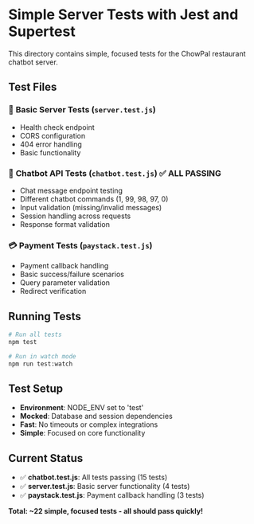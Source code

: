 # Simple Server Tests with Jest and Supertest

This directory contains simple, focused tests for the ChowPal restaurant chatbot server.

## Test Files

### 🏥 **Basic Server Tests** (`server.test.js`)
- Health check endpoint
- CORS configuration
- 404 error handling
- Basic functionality

### 🤖 **Chatbot API Tests** (`chatbot.test.js`) ✅ **ALL PASSING**
- Chat message endpoint testing
- Different chatbot commands (1, 99, 98, 97, 0)
- Input validation (missing/invalid messages)
- Session handling across requests
- Response format validation

### 💳 **Payment Tests** (`paystack.test.js`)
- Payment callback handling
- Basic success/failure scenarios
- Query parameter validation
- Redirect verification

## Running Tests

```bash
# Run all tests
npm test

# Run in watch mode
npm run test:watch
```

## Test Setup

- **Environment**: NODE_ENV set to 'test'
- **Mocked**: Database and session dependencies
- **Fast**: No timeouts or complex integrations
- **Simple**: Focused on core functionality

## Current Status

- ✅ **chatbot.test.js**: All tests passing (15 tests)
- ✅ **server.test.js**: Basic server functionality (4 tests)
- ✅ **paystack.test.js**: Payment callback handling (3 tests)

**Total: ~22 simple, focused tests - all should pass quickly!**
